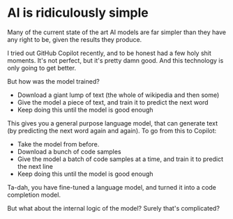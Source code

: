 # AI is ridiculously simple

Many of the current state of the art AI models
are far simpler than they have any right to be, 
given the results they produce.

I tried out GitHub Copilot recently, 
and to be honest had a few holy shit moments.
It's not perfect, but it's pretty damn good.
And this technology is only going to get better.

But how was the model trained?
- Download a giant lump of text (the whole of wikipedia and then some)
- Give the model a piece of text, and train it to predict the next word
- Keep doing this until the model is good enough

This gives you a general purpose language model, 
that can generate text (by predicting the next word again and again).
To go from this to Copilot:
- Take the model from before.
- Download a bunch of code samples
- Give the model a batch of code samples at a time, and train it to predict the next line
- Keep doing this until the model is good enough

Ta-dah, you have fine-tuned a language model, 
and turned it into a code completion model.

But what about the internal logic of the model? Surely that's complicated?







